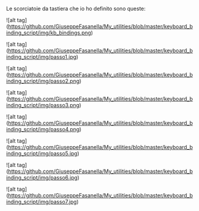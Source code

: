 Le scorciatoie da tastiera che io ho definito sono queste:

![alt tag] (https://github.com/GiuseppeFasanella/My_utilities/blob/master/keyboard_binding_script/img/kb_bindings.png)

![alt tag] (https://github.com/GiuseppeFasanella/My_utilities/blob/master/keyboard_binding_script/img/passo1.jpg)

![alt tag] (https://github.com/GiuseppeFasanella/My_utilities/blob/master/keyboard_binding_script/img/passo2.png)

![alt tag] (https://github.com/GiuseppeFasanella/My_utilities/blob/master/keyboard_binding_script/img/passo3.png)

![alt tag] (https://github.com/GiuseppeFasanella/My_utilities/blob/master/keyboard_binding_script/img/passo4.png)

![alt tag] (https://github.com/GiuseppeFasanella/My_utilities/blob/master/keyboard_binding_script/img/passo5.jpg)

![alt tag] (https://github.com/GiuseppeFasanella/My_utilities/blob/master/keyboard_binding_script/img/passo6.jpg)

![alt tag] (https://github.com/GiuseppeFasanella/My_utilities/blob/master/keyboard_binding_script/img/passo7.jpg)
